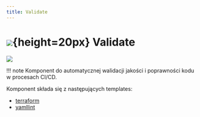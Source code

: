 ```yaml
---
title: Validate
---
```


# ![](https://gitlab.com/pl.rachuna-net/infrastructure/terraform/modules/gitlab-project/-/raw/main/images/gitlab.png){height=20px} Validate

[![](https://gitlab.com/pl.rachuna-net/cicd/components/validate/-/badges/release.svg)](https://gitlab.com/pl.rachuna-net/cicd/components/validate/-/releases)

!!! note
    Komponent do automatycznej walidacji jakości i poprawności kodu w procesach CI/CD.

Komponent składa się z następujących templates:

* [terraform](terraform/)
* [yamllint](yamllint/)